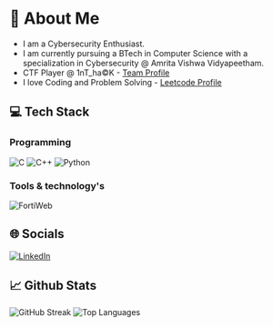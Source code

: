 
# 💫 About Me
+ I am a Cybersecurity Enthusiast.
+ I am currently pursuing a BTech in Computer Science with a specialization in Cybersecurity @ Amrita Vishwa Vidyapeetham.
+ CTF Player @ 1nT_ha©K - [Team Profile](https://ctftime.org/team/311137)
+ I love Coding and Problem Solving - [Leetcode Profile](https://leetcode.com/u/Kr1shnam00rthi/)
  
## 💻 Tech Stack

### Programming
 ![C](https://img.shields.io/badge/c-%2300599C.svg?style=for-the-badge&logo=c&logoColor=white) ![C++](https://img.shields.io/badge/c++-%2300599C.svg?style=for-the-badge&logo=c%2B%2B&logoColor=white) ![Python](https://img.shields.io/badge/python-3670A0?style=for-the-badge&logo=python&logoColor=ffdd54) <!-- ![Rust](https://img.shields.io/badge/rust-%23000000.svg?style=for-the-badge&logo=rust&logoColor=white)  ![Haskell](https://img.shields.io/badge/haskell-%238900A5.svg?style=for-the-badge&logo=haskell&logoColor=white)  ![MySQL](https://img.shields.io/badge/mysql-%234479A1.svg?style=for-the-badge&logo=mysql&logoColor=white)   ![HTML](https://img.shields.io/badge/html5-%23E34F26.svg?style=for-the-badge&logo=html5&logoColor=white)   ![CSS](https://img.shields.io/badge/css3-%231572B6.svg?style=for-the-badge&logo=css3&logoColor=white)   ![JavaScript](https://img.shields.io/badge/javascript-%23323330.svg?style=for-the-badge&logo=javascript&logoColor=%23F7DF1E)   ![Node.js](https://img.shields.io/badge/node.js-%233C873A.svg?style=for-the-badge&logo=node.js&logoColor=white)   ![Flask](https://img.shields.io/badge/flask-%23000000.svg?style=for-the-badge&logo=flask&logoColor=white) -->

### Tools & technology's
![FortiWeb](https://img.shields.io/badge/FortiWeb-0074D9?style=for-the-badge&logo=fortinet&logoColor=white)

## 🌐 Socials
[![LinkedIn](https://img.shields.io/badge/LinkedIn-%230077B5.svg?style=for-the-badge&logo=linkedin&logoColor=white)](www.linkedin.com/in/krishnamoorthi-p-l-3307bb28a) 

## 📈 Github Stats

![GitHub Streak](https://github-readme-streak-stats.herokuapp.com/?user=Kr1shnam00rthi&theme=light) ![Top Languages](https://github-readme-stats.vercel.app/api/top-langs/?username=Kr1shnam00rthi&layout=compact&theme=light)


